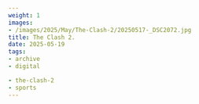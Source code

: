 ```yaml
---
weight: 1
images:
- /images/2025/May/The-Clash-2/20250517-_DSC2072.jpg
title: The Clash 2.
date: 2025-05-19
tags:
- archive
- digital

- the-clash-2
- sports
---
```


